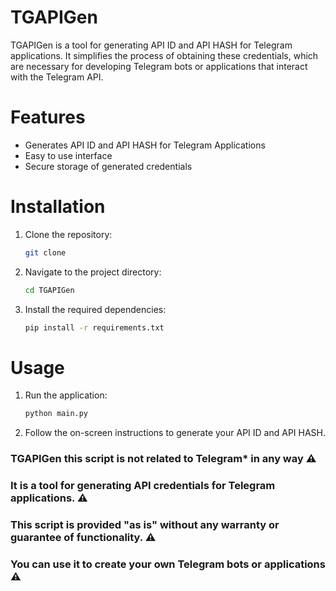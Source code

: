 # TGAPIGen
TGAPIGen is a tool for generating API ID and API HASH for Telegram applications. It simplifies the process of obtaining these credentials, which are necessary for developing Telegram bots or applications that interact with the Telegram API.

# Features
- Generates API ID and API HASH for Telegram Applications
- Easy to use interface
- Secure storage of generated credentials

# Installation
1. Clone the repository:
    ```bash
    git clone
    ```
2. Navigate to the project directory:
    ```bash
    cd TGAPIGen
    ```
3. Install the required dependencies:
    ```bash
    pip install -r requirements.txt
    ```
# Usage
1. Run the application:
    ```bash
    python main.py
    ```
2. Follow the on-screen instructions to generate your API ID and API HASH.

### TGAPIGen this script is not related to Telegram* in any way ⚠️
### It is a tool for generating API credentials for Telegram applications. ⚠️
### This script is provided "as is" without any warranty or guarantee of functionality. ⚠️
### You can use it to create your own Telegram bots or applications ⚠️